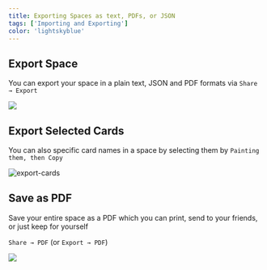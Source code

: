 ```yaml
---
title: Exporting Spaces as text, PDFs, or JSON
tags: ['Importing and Exporting']
color: 'lightskyblue'
---
```


## Export Space

You can export your space in a plain text, JSON and PDF formats via `Share → Export`

<img src="/assets/posts/export-space.png" class="narrow" />

## Export Selected Cards

You can also specific card names in a space by selecting them by `Painting them, then Copy`

![export-cards](https://files.kinopio.club/copy-cards-dialog.png)

## Save as PDF

Save your entire space as a PDF which you can print, send to your friends, or just keep for yourself

`Share → PDF` (or `Export → PDF`)

![](https://files.kinopio.club/save-space-pdf.png)